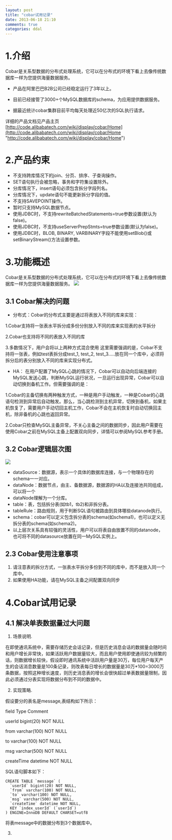 ```yaml
---
layout: post
title: "cobar试用记录"
date: 2013-06-18 21:10
comments: true
categories: ddal
---
```

# 1.介绍 #

Cobar是关系型数据的分布式处理系统，它可以在分布式的环境下看上去像传统数据库一样为您提供海量数据服务。


- 产品在阿里巴巴B2B公司已经稳定运行了3年以上。


- 目前已经接管了3000+个MySQL数据库的schema，为应用提供数据服务。


- 据最近统计cobar集群目前平均每天处理近50亿次的SQL执行请求。

详细的产品文档见产品主页 [http://code.alibabatech.com/wiki/display/cobar/Home](http://code.alibabatech.com/wiki/display/cobar/Home "http://code.alibabatech.com/wiki/display/cobar/Home")

# 2.产品约束 #
- 不支持跨库情况下的join、分页、排序、子查询操作。
- SET语句执行会被忽略，事务和字符集设置除外。
- 分库情况下，insert语句必须包含拆分字段列名。
- 分库情况下，update语句不能更新拆分字段的值。
- 不支持SAVEPOINT操作。
- 暂时只支持MySQL数据节点。
- 使用JDBC时，不支持rewriteBatchedStatements=true参数设置(默认为false)。
- 使用JDBC时，不支持useServerPrepStmts=true参数设置(默认为false)。
- 使用JDBC时，BLOB, BINARY, VARBINARY字段不能使用setBlob()或setBinaryStream()方法设置参数。
# 3.功能概述 #
Cobar是关系型数据的分布式处理系统，它可以在分布式的环境下看上去像传统数据库一样为您提供海量数据服务。
![](http://code.alibabatech.com/wiki/download/attachments/7671478/deploy.jpg?version=1&modificationDate=1341458291000)
## 3.1 Cobar解决的问题 ##
- 分布式：Cobar的分布式主要是通过将表放入不同的库来实现：

1.Cobar支持将一张表水平拆分成多份分别放入不同的库来实现表的水平拆分

2.Cobar也支持将不同的表放入不同的库

3.多数情况下，用户会将以上两种方式混合使用
这里需要强调的是，Cobar不支持将一张表，例如test表拆分成test_1, test_2, test_3.....放在同一个库中，必须将拆分后的表分别放入不同的库来实现分布式。


- HA：
在用户配置了MySQL心跳的情况下，Cobar可以自动向后端连接的MySQL发送心跳，判断MySQL运行状况，一旦运行出现异常，Cobar可以自动切换到备机工作。但需要强调的是：

1.Cobar的主备切换有两种触发方式，一种是用户手动触发，一种是Cobar的心跳语句检测到异常后自动触发。那么，当心跳检测到主机异常，切换到备机，如果主机恢复了，需要用户手动切回主机工作，Cobar不会在主机恢复时自动切换回主机，除非备机的心跳也返回异常。

2.Cobar只检查MySQL主备异常，不关心主备之间的数据同步，因此用户需要在使用Cobar之前在MySQL主备上配置双向同步，详情可以参阅MySQL参考手册。

## 3.2 Cobar逻辑层次图 ##
![](http://code.alibabatech.com/wiki/download/attachments/7671478/schema.jpg?version=2&modificationDate=1341912304000)

- dataSource：数据源，表示一个具体的数据库连接，与一个物理存在的schema一一对应。
- dataNode：数据节点，由主、备数据源，数据源的HA以及连接池共同组成，可以将一个
- dataNode理解为一个分库。
- table：表，包括拆分表(如tb1，tb2)和非拆分表。
- tableRule：路由规则，用于判断SQL语句被路由到具体哪些datanode执行。
- schema：cobar可以定义包含拆分表的schema(如schema1)，也可以定义无拆分表的schema(如schema2)。
- 以上层次关系具有较强的灵活性，用户可以将表自由放置不同的datanode，也可将不同的datasource放置在同一MySQL实例上。

## 2.3 Cobar使用注意事项 ##

1. 请注意表的拆分方式，一张表水平拆分多份到不同的库中，而不是放入同一个库中。
2. 如果使用HA功能，请在MySQL主备之间配置双向同步

# 4.Cobar试用记录 #

## 4.1 解决单表数据量过大问题 ##

1. 场景说明.

在即使通讯系统中，需要存储历史会话记录，但是历史消息会话的数据量会随时间和用户增长非常快，如果活跃用户数据量较大，而且用户使用即使通讯较为频繁的话，则数据增长较快，假设即时通讯系统中活跃用户量是30万，每位用户每天产生的会话消息数量是100条记录，则改表每日增长的数据量是30万*100=3000万条数据，按照这种增长速度，则历史消息表的增长会很快超过单表数据量限制，因此必须通过分表实现将数据分布到不同的数据中。

2. 实现策略.

假设要分的表名是message,表结构如下所示：

field Type Comment

userId bigint(20) NOT NULL

from varchar(100) NOT NULL

to varchar(100) NOT NULL

msg varchar(500) NOT NULL

createTime datetime NOT NULL

SQL语句脚本如下：

    CREATE TABLE `message` (
      `userId` bigint(20) NOT NULL,
      `from` varchar(100) NOT NULL,
      `to` varchar(100) NOT NULL,
      `msg` varchar(500) NOT NULL,
      `createTime` datetime NOT NULL,
      KEY `index_userId` (`userId`)
    ) ENGINE=InnoDB DEFAULT CHARSET=utf8



将表message中的数据分布到3个数据库中。

3. 